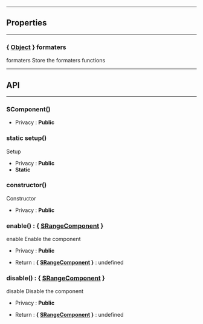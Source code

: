 

-----------------------------
## Properties
-----------------------------

### { <a class="link" href="https://developer.mozilla.org/fr/docs/Web/JavaScript/Reference/Objets_globaux/Object" target="_blank" title="Object">Object</a> } formaters
formaters
Store the formaters functions

-----------------------------
## API
-----------------------------

### SComponent()

- Privacy : **Public**




### static setup()
Setup
- Privacy : **Public**
- **Static**



### constructor()
Constructor
- Privacy : **Public**




### enable() : { [SRangeComponent](/data/web/sugar/repo/src/components/SRangeComponent/js/SRangeComponent.js) }
enable
Enable the component
- Privacy : **Public**

- Return : **{ [SRangeComponent](/data/web/sugar/repo/src/components/SRangeComponent/js/SRangeComponent.js) }** : undefined


### disable() : { [SRangeComponent](/data/web/sugar/repo/src/components/SRangeComponent/js/SRangeComponent.js) }
disable
Disable the component
- Privacy : **Public**

- Return : **{ [SRangeComponent](/data/web/sugar/repo/src/components/SRangeComponent/js/SRangeComponent.js) }** : undefined



